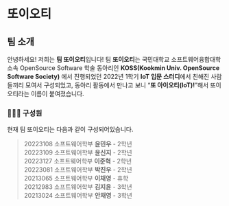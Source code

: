 # 또이오티

## 팀 소개
안녕하세요! 저희는 **팀 또이오티**입니다!
팀 **또이오티**는 국민대학교 소프트웨어융합대학 소속 OpenSource Software 학술 동아리인 **KOSS(Kookmin Univ. OpenSource Software Society)** 에서 진행되었던 2022년 1학기 **IoT 입문 스터디**에서 친해진 사람들끼리 모여서 구성되었고, 동아리 활동에서 만나고 보니 “**또 아이오티(IoT)!**”해서 또이오티라는 이름이 붙여졌습니다.
<br>

### 🧑🏻‍💻 구성원

현재 팀 또이오티는 다음과 같이 구성되어있습니다. <br>
>  20223108 소프트웨어학부 **윤민우** - 2학년 <br>
  20223109 소프트웨어학부 **윤신지** - 2학년 <br>
  20223127 소프트웨어학부 **이준혁** - 2학년 <br>
  20223081 소프트웨어학부 **박진우** - 2학년 <br>
  20213065 소프트웨어학부 **이채영** - 휴학 <br>
  20212983 소프트웨어학부 **김지윤** - 3학년 <br>
  20213024 소프트웨어학부 **안채영** - 3학년 <br>
